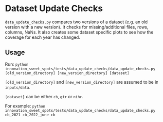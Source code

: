 # Dataset Update Checks

`data_update_checks.py` compares two versions of a dataset (e.g. an old version with a new version). It checks for missing/additional files, rows, columns, NaNs. It also creates some dataset specific plots to see how the coverage for each year has changed.

## Usage

Run: `python innovation_sweet_spots/tests/data_update_checks/data_update_checks.py [old_version_directory] [new_version_directory] [dataset]`

`[old_version_directory]` and `[new_version_directory]` are assumed to be in `inputs/data`.

`[dataset]` can be either `cb`, `gtr` or `nihr`.

For example: `python innovation_sweet_spots/tests/data_update_checks/data_update_checks.py cb_2021 cb_2022_june cb`

